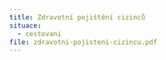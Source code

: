 ```yaml
---
title: Zdravotní pojištění cizinců
situace:
  - cestovani
file: zdravotni-pojisteni-cizincu.pdf
---
```

